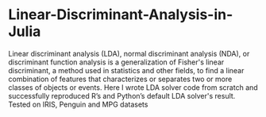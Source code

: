 # Linear-Discriminant-Analysis-in-Julia
Linear discriminant analysis (LDA), normal discriminant analysis (NDA), or discriminant function analysis is a generalization of Fisher's linear discriminant, a method used in statistics and other fields, to find a linear combination of features that characterizes or separates two or more classes of objects or events. Here I wrote LDA solver code from scratch and successfully reproduced R’s and Python’s default LDA solver's result. Tested on IRIS, Penguin and MPG datasets
